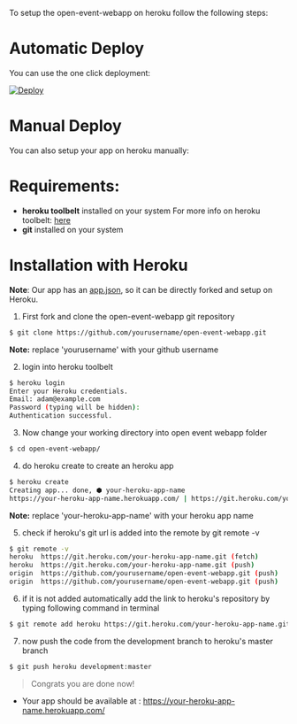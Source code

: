 To setup the open-event-webapp on heroku follow the following steps:

# Automatic Deploy
You can use the one click deployment:

[![Deploy](https://www.herokucdn.com/deploy/button.svg)](https://heroku.com/deploy?template=https://github.com/fossasia/open-event-webapp/tree/development)

# Manual Deploy

You can also setup your app on heroku manually:

# Requirements:
- **heroku toolbelt** installed on your system
For more info on heroku toolbelt: [here](https://devcenter.heroku.com/articles/heroku-cli) 
- **git** installed on your system
# Installation with Heroku

**Note**: Our app has an [app.json](../app.json), so it can be directly forked and setup on Heroku.

1) First fork and clone the open-event-webapp git repository

```sh
$ git clone https://github.com/yourusername/open-event-webapp.git
```
**Note:** replace 'yourusername' with your github username

2) login into heroku toolbelt
```sh
$ heroku login
Enter your Heroku credentials.
Email: adam@example.com
Password (typing will be hidden):
Authentication successful.
```

3) Now change your working directory into open event webapp folder
```sh
$ cd open-event-webapp/
```

4) do heroku create to create an heroku app
```sh
$ heroku create
Creating app... done, ⬢ your-heroku-app-name
https://your-heroku-app-name.herokuapp.com/ | https://git.heroku.com/your-heroku-app-name.git
```

**Note:** replace 'your-heroku-app-name' with your heroku app name

5) check if heroku's git url is added into the remote by git remote -v
```sh
$ git remote -v
heroku	https://git.heroku.com/your-heroku-app-name.git (fetch)
heroku	https://git.heroku.com/your-heroku-app-name.git (push)
origin	https://github.com/yourusername/open-event-webapp.git (push)
origin	https://github.com/yourusername/open-event-webapp.git (push)
```

6) if it is not added automatically add the link to heroku's repository by typing following command in terminal
```sh
$ git remote add heroku https://git.heroku.com/your-heroku-app-name.git
```

7) now push the code from the development branch to heroku's master branch
```sh
$ git push heroku development:master
```

> Congrats you are done now!

- Your app should be available at : https://your-heroku-app-name.herokuapp.com/
